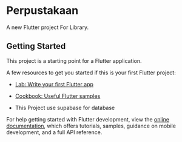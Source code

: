 # Perpustakaan

A new Flutter project For Library.

## Getting Started

This project is a starting point for a Flutter application.

A few resources to get you started if this is your first Flutter project:

- [Lab: Write your first Flutter app](https://docs.flutter.dev/get-started/codelab)
- [Cookbook: Useful Flutter samples](https://docs.flutter.dev/cookbook)

- This Project use supabase for database

For help getting started with Flutter development, view the
[online documentation](https://docs.flutter.dev/), which offers tutorials,
samples, guidance on mobile development, and a full API reference.
